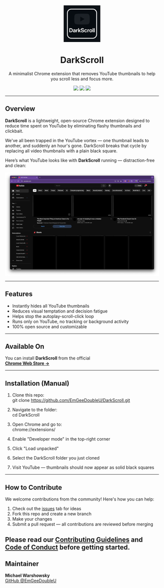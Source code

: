 <p align="center">
  <img src="Icon.png" width="120" alt="DarkScroll logo">
</p>

<h1 align="center">DarkScroll</h1>
<p align="center">
  A minimalist Chrome extension that removes YouTube thumbnails to help you scroll less and focus more.
</p>

<p align="center">
  <img src="https://img.shields.io/badge/JavaScript-F7DF1E?style=for-the-badge&logo=javascript&logoColor=black"/>
  <img src="https://img.shields.io/badge/Chrome_Extension-4285F4?style=for-the-badge&logo=googlechrome&logoColor=white"/>
  <img src="https://img.shields.io/badge/Open%20Source-✔️-brightgreen?style=for-the-badge"/>
</p>

---

## Overview

**DarkScroll** is a lightweight, open-source Chrome extension designed to reduce time spent on YouTube by eliminating flashy thumbnails and clickbait.

We've all been trapped in the YouTube vortex — one thumbnail leads to another, and suddenly an hour's gone. DarkScroll breaks that cycle by replacing all video thumbnails with a plain black square.


Here’s what YouTube looks like with **DarkScroll** running — distraction-free and clean:

<p align="center">
  <img src="example.png" width="800" alt="DarkScroll in action: YouTube thumbnails hidden">
</p>

---

## Features

- Instantly hides all YouTube thumbnails
- Reduces visual temptation and decision fatigue
- Helps stop the autoplay-scroll-click loop
- Runs only on YouTube, no tracking or background activity
- 100% open source and customizable

---

##  Available On

You can install **DarkScroll** from the official  
**[Chrome Web Store →](https://chrome.google.com/webstore/detail/your-extension-id)**


---

## Installation (Manual)

1. Clone this repo:  
   git clone https://github.com/EmGeeDoubleU/DarkScroll.git

2. Navigate to the folder:  
   cd DarkScroll

3. Open Chrome and go to:  
   chrome://extensions/

4. Enable "Developer mode" in the top-right corner

5. Click "Load unpacked"

6. Select the DarkScroll folder you just cloned

7. Visit YouTube — thumbnails should now appear as solid black squares





---



##  How to Contribute

We welcome contributions from the community! Here's how you can help:

1. Check out the [issues](https://github.com/EmGeeDoubleU/DarkScroll/issues) tab for ideas  
2. Fork this repo and create a new branch  
3. Make your changes  
4. Submit a pull request — all contributions are reviewed before merging

Please read our [Contributing Guidelines](CONTRIBUTING.md) and [Code of Conduct](CODE_OF_CONDUCT.md) before getting started.
---

## Maintainer

**Michael Warshowsky**  
[GitHub @EmGeeDoubleU](https://github.com/EmGeeDoubleU)
